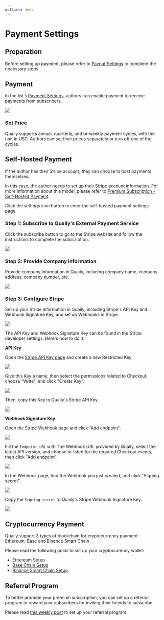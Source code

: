 ```yaml
---
outline: deep
---
```


# Payment Settings

## Preparation

Before setting up payment, please refer to [Payout Settings](./payout-settings.md) to complete the necessary steps.

## Payment

In the list's [Payment Settings](https://quaily.com/dashboard/lists/@current/settings/payment), authors can enable payment to receive payments from subscribers.

![](/images/screenshots/payment-settings-01.webp)

### Set Price

Quaily supports annual, quarterly, and bi-weekly payment cycles, with the unit in USD. Authors can set their prices separately or turn off one of the cycles.

## Self-Hosted Payment

If the author has their Stripe account, they can choose to host payments themselves.

In this case, the author needs to set up their Stripe account information. For more information about this model, please refer to [Premium Subscription - Self-Hosted Payment](./premium.md).

Click the settings icon button to enter the self-hosted payment settings page.

### Step 1: Subscribe to Quaily's External Payment Service

Click the subscribe button to go to the Stripe website and follow the instructions to complete the subscription.

![](/images/screenshots/payment-settings-02.webp)

### Step 2: Provide Company Information

Provide company information in Quaily, including company name, company address, company number, etc.

![](/images/screenshots/payment-settings-03.webp)

### Step 3: Configure Stripe

Set up your Stripe information in Quaily, including Stripe's API Key and Webhook Signature Key, and set up Webhooks in Stripe.

![](/images/screenshots/payment-settings-04.webp)

The API Key and Webhook Signature Key can be found in the Stripe developer settings. Here's how to do it:

**API Key**

Open the [Stripe API Key page](https://dashboard.stripe.com/apikeys) and create a new Restricted Key.

![](/images/screenshots/create-stripe-api-key-01.webp)

Give this Key a name, then select the permissions related to Checkout, choose "Write", and click "Create Key".

![](/images/screenshots/create-stripe-api-key-02.webp)

Then, copy this Key to Quaily's Stripe API Key.

![](/images/screenshots/create-stripe-api-key-03.webp)

**Webhook Signature Key**

Open the [Stripe Webhook page](https://dashboard.stripe.com/webhooks) and click "Add endpoint".

![](/images/screenshots/create-stripe-webhook-01.webp)

Fill the `Endpoint URL` with The Webhook URL provided by Quaily, select the latest API version, and choose to listen for the required Checkout events, then click "Add endpoint".

![](/images/screenshots/create-stripe-webhook-02.webp)

In the Webhook page, find the Webhook you just created, and click "Signing secret".

![](/images/screenshots/create-stripe-webhook-03.webp)

Copy the `Signing secret` to Quaily's Stripe Webhook Signature Key.

![](/images/screenshots/create-stripe-webhook-04.webp)

## Cryptocurrency Payment

Quaily support 3 types of blockchain for cryptocurrency payment: Ethereum, Base and Binance Smart Chain.

Please read the following posts to set up your cryptocurrency wallet:

- [Ethereum Setup](https://quaily.com/blog/p/how-to-enable-eth-blockchain-payment-with-your-newsletter-by-quail)
- [Base Chain Setup](https://quaily.com/blog/p/how-to-enable-base-blockchain-payment-with-your-newsletter-by-quail)
- [Binance Smart Chain Setup](https://quaily.com/blog/p/how-to-empower-your-newsletter-with-bsc-blockchain-payments)

## Referral Program

To better promote your premium subscription, you can set up a referral program to reward your subscribers for inviting their friends to subscribe.

Please read [this weekly post](https://quaily.com/blog/p/quail-weekly-40) to set up your referral program.
